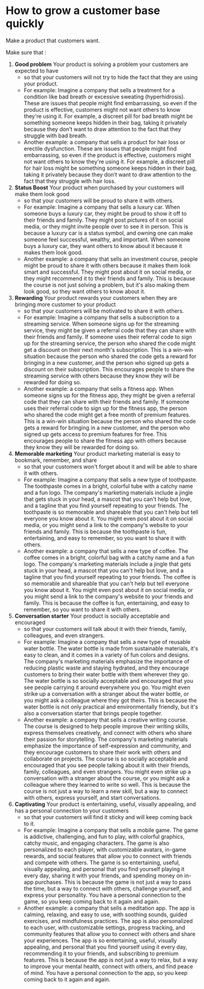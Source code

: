 # How to grow a customer base quickly

Make a product that customers want.

Make sure that :

1. **Good problem** Your product is solving a problem your customers are expected to have
   - so that your customers will not try to hide the fact that they are using your product.
   - For example: Imagine a company that sells a treatment for a condition like bad breath or excessive sweating (hyperhidrosis). These are issues that people might find embarrassing, so even if the product is effective, customers might not want others to know they're using it. For example, a discreet pill for bad breath might be something someone keeps hidden in their bag, taking it privately because they don’t want to draw attention to the fact that they struggle with bad breath.
   - Another example: a company that sells a product for hair loss or erectile dysfunction. These are issues that people might find embarrassing, so even if the product is effective, customers might not want others to know they're using it. For example, a discreet pill for hair loss might be something someone keeps hidden in their bag, taking it privately because they don’t want to draw attention to the fact that they struggle with hair loss.
2. **Status Boost** Your product when purchased by your customers will make them look good
   - so that your customers will be proud to share it with others.
   - For example: Imagine a company that sells a luxury car. When someone buys a luxury car, they might be proud to show it off to their friends and family. They might post pictures of it on social media, or they might invite people over to see it in person. This is because a luxury car is a status symbol, and owning one can make someone feel successful, wealthy, and important. When someone buys a luxury car, they want others to know about it because it makes them look good.
   - Another example: a company that sells an investment course, people might be proud to share it with others because it makes them look smart and successful. They might post about it on social media, or they might recommend it to their friends and family. This is because the course is not just solving a problem, but it's also making them look good, so they want others to know about it.
3. **Rewarding** Your product rewards your customers when they are bringing more customer to your product
   - so that your customers will be motivated to share it with others.
   - For example: Imagine a company that sells a subscription to a streaming service. When someone signs up for the streaming service, they might be given a referral code that they can share with their friends and family. If someone uses their referral code to sign up for the streaming service, the person who shared the code might get a discount on their next month's subscription. This is a win-win situation because the person who shared the code gets a reward for bringing in a new customer, and the person who signed up gets a discount on their subscription. This encourages people to share the streaming service with others because they know they will be rewarded for doing so.
   - Another example: a company that sells a fitness app. When someone signs up for the fitness app, they might be given a referral code that they can share with their friends and family. If someone uses their referral code to sign up for the fitness app, the person who shared the code might get a free month of premium features. This is a win-win situation because the person who shared the code gets a reward for bringing in a new customer, and the person who signed up gets access to premium features for free. This encourages people to share the fitness app with others because they know they will be rewarded for doing so.
4. **Memorable marketing** Your product marketing material is easy to bookmark, remember, and share
   - so that your customers won't forget about it and will be able to share it with others.
   - For example: Imagine a company that sells a new type of toothpaste. The toothpaste comes in a bright, colorful tube with a catchy name and a fun logo. The company's marketing materials include a jingle that gets stuck in your head, a mascot that you can't help but love, and a tagline that you find yourself repeating to your friends. The toothpaste is so memorable and shareable that you can't help but tell everyone you know about it. You might even post about it on social media, or you might send a link to the company's website to your friends and family. This is because the toothpaste is fun, entertaining, and easy to remember, so you want to share it with others.
   - Another example: a company that sells a new type of coffee. The coffee comes in a bright, colorful bag with a catchy name and a fun logo. The company's marketing materials include a jingle that gets stuck in your head, a mascot that you can't help but love, and a tagline that you find yourself repeating to your friends. The coffee is so memorable and shareable that you can't help but tell everyone you know about it. You might even post about it on social media, or you might send a link to the company's website to your friends and family. This is because the coffee is fun, entertaining, and easy to remember, so you want to share it with others.
5. **Conversation starter** Your product is socially acceptable and encouraged
   - so that your customers will talk about it with their friends, family, colleagues, and even strangers.
   - For example: Imagine a company that sells a new type of reusable water bottle. The water bottle is made from sustainable materials, it's easy to clean, and it comes in a variety of fun colors and designs. The company's marketing materials emphasize the importance of reducing plastic waste and staying hydrated, and they encourage customers to bring their water bottle with them wherever they go. The water bottle is so socially acceptable and encouraged that you see people carrying it around everywhere you go. You might even strike up a conversation with a stranger about the water bottle, or you might ask a colleague where they got theirs. This is because the water bottle is not only practical and environmentally friendly, but it's also a conversation starter that brings people together.
   - Another example: a company that sells a creative writing course. The course is designed to help people improve their writing skills, express themselves creatively, and connect with others who share their passion for storytelling. The company's marketing materials emphasize the importance of self-expression and community, and they encourage customers to share their work with others and collaborate on projects. The course is so socially acceptable and encouraged that you see people talking about it with their friends, family, colleagues, and even strangers. You might even strike up a conversation with a stranger about the course, or you might ask a colleague where they learned to write so well. This is because the course is not just a way to learn a new skill, but a way to connect with others, express yourself, and start conversations.
6. **Captivating** Your product is entertaining, useful, visually appealing, and has a personal connection to your customers
   - so that your customers will find it sticky and will keep coming back to it.
   - For example: Imagine a company that sells a mobile game. The game is addictive, challenging, and fun to play, with colorful graphics, catchy music, and engaging characters. The game is also personalized to each player, with customizable avatars, in-game rewards, and social features that allow you to connect with friends and compete with others. The game is so entertaining, useful, visually appealing, and personal that you find yourself playing it every day, sharing it with your friends, and spending money on in-app purchases. This is because the game is not just a way to pass the time, but a way to connect with others, challenge yourself, and express your personality. You have a personal connection to the game, so you keep coming back to it again and again.
   - Another example: a company that sells a meditation app. The app is calming, relaxing, and easy to use, with soothing sounds, guided exercises, and mindfulness practices. The app is also personalized to each user, with customizable settings, progress tracking, and community features that allow you to connect with others and share your experiences. The app is so entertaining, useful, visually appealing, and personal that you find yourself using it every day, recommending it to your friends, and subscribing to premium features. This is because the app is not just a way to relax, but a way to improve your mental health, connect with others, and find peace of mind. You have a personal connection to the app, so you keep coming back to it again and again.
